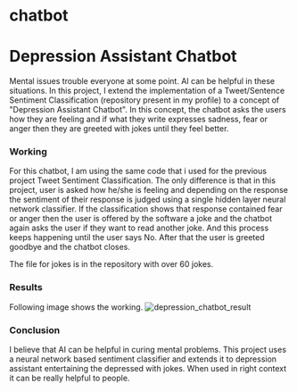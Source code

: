 # chatbot
# Depression Assistant Chatbot
Mental issues trouble everyone at some point. AI can be helpful in these situations. In this project, I extend the implementation of a Tweet/Sentence Sentiment Classification (repository present in my profile) to a concept of "Depression Assistant Chatbot". In this concept, the chatbot asks the users how they are feeling and if what they write expresses sadness, fear or anger then they are greeted with jokes until they feel better.

### Working
For this chatbot, I am using the same code that i used for the previous project Tweet Sentiment Classification. The only difference is that in this project, user is asked how he/she is feeling and depending on the response the sentiment of their response is judged using a single hidden layer neural network classifier. If the classification shows that response contained fear or anger then the user is offered by the software a joke and the chatbot again asks the user if they want to read another joke. And this process keeps happening until the user says No. After that the user is greeted goodbye and the chatbot closes.

The file for jokes is in the repository with over 60 jokes.

### Results
Following image shows the working.
![depression_chatbot_result](https://github.com/shayanalibhatti/Depression-Assistant-Chatbot/blob/master/depression_chatbot_result.jpg?raw=true)

### Conclusion
I believe that AI can be helpful in curing mental problems. This project uses a neural network based sentiment classifier and extends it to depression assistant entertaining the depressed with jokes. When used in right context it can be really helpful to people.
